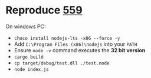 # Reproduce [559](https://github.com/napi-rs/napi-rs/pull/559)

On windows PC:

- `choco install nodejs-lts -x86 --force -y`
- Add `C:\Program Files (x86)\nodejs` into your `PATH`
- Ensure `node -v` command executes the **32 bit version**
- `cargo build`
- `cp target/debug/test.dll ./test.node`
- `node index.js`

